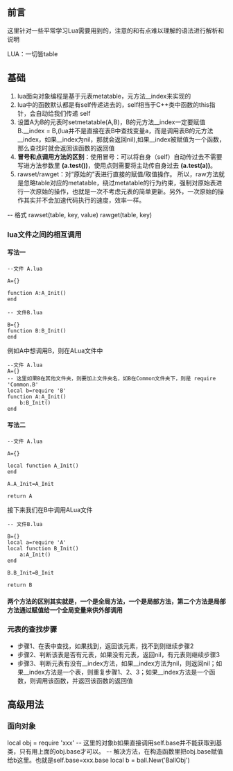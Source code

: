 
## 前言

这里针对一些平常学习Lua需要用到的，注意的和有点难以理解的语法进行解析和说明

LUA：一切皆table

## 基础

1. lua面向对象编程是基于元表metatable，元方法__index来实现的
2. lua中的函数默认都是有self传递进去的，self相当于C++类中函数的this指针，会自动给我们传递 self
3. 设置A为B的元表时setmetatable(A,B)，B的元方法__index一定要赋值B.__index = B,(lua并不是直接在表B中查找变量a，而是调用表B的元方法__index，如果__index为nil，那就会返回nil),如果__index被赋值为一个函数，那么查找时就会返回该函数的返回值
4.  **冒号和点调用方法的区别**：使用冒号：可以将自身（self）自动传过去不需要写进方法参数里   **(a.test())**，使用点则需要将主动传自身过去 **(a.test(a))**。
5.  rawset/rawget：对“原始的”表进行直接的赋值/取值操作。
所以，raw方法就是忽略table对应的metatable，绕过metatable的行为约束，强制对原始表进行一次原始的操作，也就是一次不考虑元表的简单更新。另外，一次原始的操作其实并不会加速代码执行的速度，效率一样。

-- 格式
rawset(table, key, value)
rawget(table, key)

### lua文件之间的相互调用

#### 写法一
```
--文件 A.lua

A={}

function A:A_Init()
end
```

```
-- 文件B.lua

B={}
function B:B_Init()
end
```
例如A中想调用B，则在ALua文件中
```
--文件 A.lua
A={}
-- 这里如果B在其他文件夹，则要加上文件夹名，如B在Common文件夹下，则是 require 'Common.B'
local b=require 'B'
function A:A_Init()
    b:B_Init()
end
```
#### 写法二
```
--文件 A.lua

A={}

local function A_Init()
end

A.A_Init=A_Init

return A
```
接下来我们在B中调用ALua文件
```
-- 文件B.lua

B={}
local a=require 'A'
local function B_Init()
    a:A_Init()
end

B.B_Init=B_Init

return B
```
#### 两个方法的区别其实就是，一个是全局方法，一个是局部方法，第二个方法是局部方法通过赋值给一个全局变量来供外部调用

### 元表的查找步骤
- 步骤1、在表中查找，如果找到，返回该元素，找不到则继续步骤2
- 步骤2、判断该表是否有元表，如果没有元表，返回nil，有元表则继续步骤3
- 步骤3、判断元表有没有__index方法，如果__index方法为nil，则返回nil；如果__index方法是一个表，则重复步骤1、2、3；如果__index方法是一个函数，则调用该函数，并返回该函数的返回值

## 高级用法


### 面向对象

local obj = require 'xxx'
-- 这里的对象b如果直接调用self.base并不能获取到基类，只有用上面的obj.base才可以。
-- 解决方法，在构造函数里把obj.base赋值给b这里。也就是self.base=xxx.base
local b = ball.New('BallObj')
